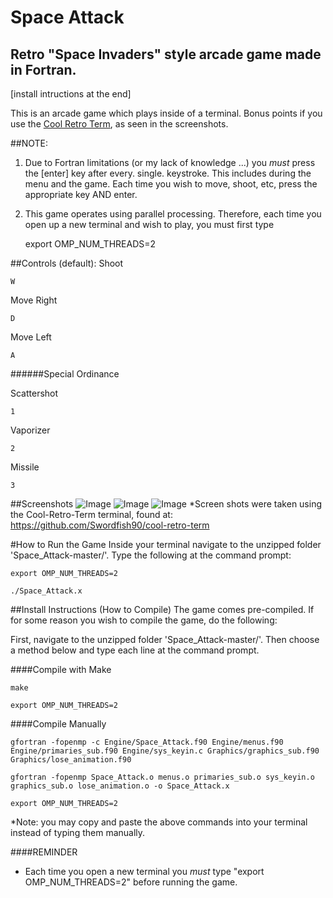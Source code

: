 Space Attack
======================
Retro "Space Invaders" style arcade game made in Fortran.
-----------------------------------------------------------------------------------

[install intructions at the end]

This is an arcade game which plays inside of a terminal.  Bonus points if you use the [Cool Retro Term](https://github.com/Swordfish90/cool-retro-term), as seen in the screenshots.

##NOTE:
1) Due to Fortran limitations (or my lack of knowledge ...) you *must* press the [enter] key after every. single. keystroke.  This includes during the menu and the game.  Each time you wish to move, shoot, etc, press the appropriate key AND enter.

2) This game operates using parallel processing.  Therefore, each time you open up a new terminal and wish to play, you must first type

    export OMP_NUM_THREADS=2

##Controls (default):
Shoot

    W

Move Right

    D

Move Left

    A

######Special Ordinance
  
Scattershot

    1

Vaporizer

    2

Missile

    3


##Screenshots
![Image](<http://i.imgur.com/qNdxfxM.png>)
![Image](<http://i.imgur.com/a8E6ww0.png>)
![Image](<http://i.imgur.com/x0Sbp4n.png>)
*Screen shots were taken using the Cool-Retro-Term terminal, found at: https://github.com/Swordfish90/cool-retro-term

#How to Run the Game
Inside your terminal navigate to the unzipped folder 'Space_Attack-master/'.  Type the following at the command prompt:

    export OMP_NUM_THREADS=2
    
    ./Space_Attack.x

##Install Instructions (How to Compile)
The game comes pre-compiled.  If for some reason you wish to compile the game, do the following:

First, navigate to the unzipped folder 'Space_Attack-master/'.  Then choose a method below and type each line at the command prompt.

####Compile with Make

    make
  
    export OMP_NUM_THREADS=2

####Compile Manually
  
    gfortran -fopenmp -c Engine/Space_Attack.f90 Engine/menus.f90 Engine/primaries_sub.f90 Engine/sys_keyin.c Graphics/graphics_sub.f90 Graphics/lose_animation.f90
  
    gfortran -fopenmp Space_Attack.o menus.o primaries_sub.o sys_keyin.o graphics_sub.o lose_animation.o -o Space_Attack.x
  
    export OMP_NUM_THREADS=2

*Note: you may copy and paste the above commands into your terminal instead of typing them manually.

####REMINDER
- Each time you open a new terminal you *must* type "export OMP_NUM_THREADS=2" before running the game. 
